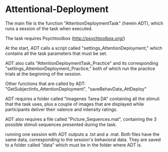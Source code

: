 # Attentional-Deployment

The main file is the function "AttentionDeploymentTask" (herein ADT), which runs a session of the task when executed.

The task requires Psychtoolbox (http://psychtoolbox.org/)

At the start, ADT calls a script called "settings_AttentionDeployment," which contains all the task parameters that must be set.

ADT also calls "AttentionDeploymentTask_Practice" and its corresponding "settings_AttentionDeployment_Practice," both of which run the practice trials at the beginning of the session.

Other functions that are called by ADT: "GetSubjectInfo_AttentionDeployment", "saveBehavData_AttDeploy" 

ADT requires a folder called "Imagenes Tarea DA" containing all the stimuli that the task uses, plus a couple of images that are displayed while participants deliver their valence and intensity ratings.

ADT also requires a file called "Picture_Sequences.mat", containing the 3 possible stimuli sequences presented during the task.

running one session with ADT outputs a .txt and a .mat. Both files have the same data, corresponding to the session's behavioral data. They are saved to a folder called "data" which must be in the folder where ADT is.




